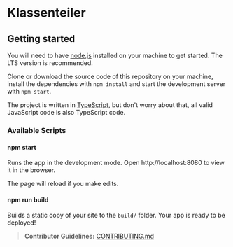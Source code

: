 # Klassenteiler

## Getting started

You will need to have [node.js](https://nodejs.org) installed on your machine to get started. The LTS version is recommended.

Clone or download the source code of this repository on your machine, install the dependencies with `npm install` and start the development server with `npm start`.

The project is written in [TypeScript](https://www.typescriptlang.org/), but don't worry about that, all valid JavaScript code is also TypeScript code.

### Available Scripts

#### npm start

Runs the app in the development mode.
Open http://localhost:8080 to view it in the browser.

The page will reload if you make edits.

#### npm run build

Builds a static copy of your site to the `build/` folder.
Your app is ready to be deployed!

> **Contributor Guidelines:** [CONTRIBUTING.md](./CONTRIBUTING.md)
